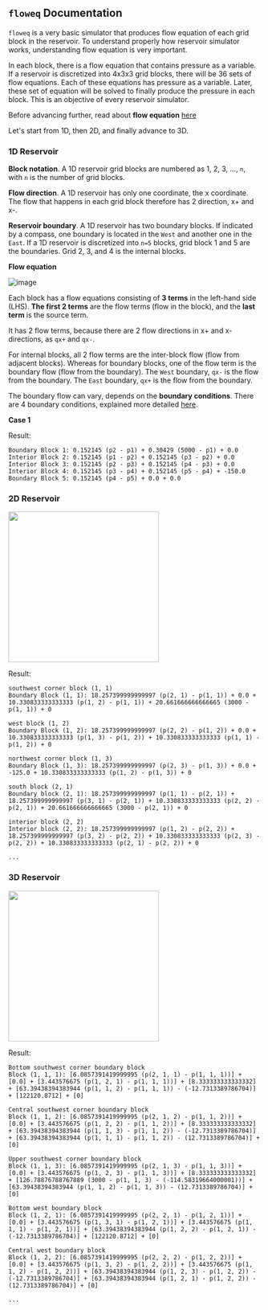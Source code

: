 ## `floweq` Documentation

`floweq` is a very basic simulator that produces flow equation of each grid block in the reservoir. To understand properly how reservoir simulator works, understanding flow equation is very important. 

In each block, there is a flow equation that contains pressure as a variable. If a reservoir is discretized into 4x3x3 grid blocks, there will be 36 sets of flow equations. Each of these equations has pressure as a variable. Later, these set of equation will be solved to finally produce the pressure in each block. This is an objective of every reservoir simulator.

Before advancing further, read about **flow equation** [here](https://github.com/yohanesnuwara/pyresim/wiki/Flow-Equations) 

Let's start from 1D, then 2D, and finally advance to 3D. 

### 1D Reservoir

**Block notation**. A 1D reservoir grid blocks are numbered as 1, 2, 3, ..., `n`, with `n` is the number of grid blocks.

**Flow direction**. A 1D reservoir has only one coordinate, the x coordinate. The flow that happens in each grid block therefore has 2 direction, x+ and x-. 

**Reservoir boundary**. A 1D reservoir has two boundary blocks. If indicated by a compass, one boundary is located in the `West` and another one in the `East`. If a 1D reservoir is discretized into `n=5` blocks, grid block 1 and 5 are the boundaries. Grid 2, 3, and 4 is the internal blocks. 

**Flow equation**

![image](https://user-images.githubusercontent.com/51282928/88473162-e2eb0400-cf44-11ea-998d-19935257562f.png)

Each block has a flow equations consisting of **3 terms** in the left-hand side (LHS). **The first 2 terms** are the flow terms (flow in the block), and the **last term** is the source term. 

It has 2 flow terms, because there are 2 flow directions in x+ and x- directions, as `qx+` and `qx-`. 

For internal blocks, all 2 flow terms are the inter-block flow (flow from adjacent blocks). Whereas for boundary blocks, one of the flow term is the boundary flow (flow from the boundary). The `West` boundary, `qx-` is the flow from the boundary. The `East` boundary, `qx+` is the flow from the boundary. 

The boundary flow can vary, depends on the **boundary conditions**. There are 4 boundary conditions, explained more detailed [here](https://github.com/yohanesnuwara/pyresim/wiki/Boundary-Conditions).

**Case 1**

Result:

```
Boundary Block 1: 0.152145 (p2 - p1) + 0.30429 (5000 - p1) + 0.0
Interior Block 2: 0.152145 (p1 - p2) + 0.152145 (p3 - p2) + 0.0
Interior Block 3: 0.152145 (p2 - p3) + 0.152145 (p4 - p3) + 0.0
Interior Block 4: 0.152145 (p3 - p4) + 0.152145 (p5 - p4) + -150.0
Boundary Block 5: 0.152145 (p4 - p5) + 0.0 + 0.0
```

### 2D Reservoir

<div>
<img src="https://user-images.githubusercontent.com/51282928/88476740-0f167d00-cf65-11ea-9681-535449fd70fa.png" width="300"/>
</div>

Result:

```
southwest corner block (1, 1)
Boundary Block (1, 1): 18.257399999999997 (p(2, 1) - p(1, 1)) + 0.0 + 10.330833333333333 (p(1, 2) - p(1, 1)) + 20.661666666666665 (3000 - p(1, 1)) + 0 

west block (1, 2)
Boundary Block (1, 2): 18.257399999999997 (p(2, 2) - p(1, 2)) + 0.0 + 10.330833333333333 (p(1, 3) - p(1, 2)) + 10.330833333333333 (p(1, 1) - p(1, 2)) + 0 

northwest corner block (1, 3)
Boundary Block (1, 3): 18.257399999999997 (p(2, 3) - p(1, 3)) + 0.0 + -125.0 + 10.330833333333333 (p(1, 2) - p(1, 3)) + 0 

south block (2, 1)
Boundary block (2, 1): 18.257399999999997 (p(1, 1) - p(2, 1)) + 18.257399999999997 (p(3, 1) - p(2, 1)) + 10.330833333333333 (p(2, 2) - p(2, 1)) + 20.661666666666665 (3000 - p(2, 1)) + 0 

interior block (2, 2)
Interior block (2, 2): 18.257399999999997 (p(1, 2) - p(2, 2)) + 18.257399999999997 (p(3, 2) - p(2, 2)) + 10.330833333333333 (p(2, 3) - p(2, 2)) + 10.330833333333333 (p(2, 1) - p(2, 2)) + 0 

...
```

### 3D Reservoir

<div>
<img src="https://user-images.githubusercontent.com/51282928/88476192-c0ff7a80-cf60-11ea-8492-54fccd1aebc7.png" width="300"/>
</div>

Result:

```
Bottom southwest corner boundary block
Block (1, 1, 1): [6.0857391419999995 (p(2, 1, 1) - p(1, 1, 1))] + [0.0] + [3.443576675 (p(1, 2, 1) - p(1, 1, 1))] + [8.333333333333332] + [63.39438394383944 (p(1, 1, 2) - p(1, 1, 1)) - (-12.7313389786704)] + [122120.8712] + [0] 

Central southwest corner boundary block
Block (1, 1, 2): [6.0857391419999995 (p(2, 1, 2) - p(1, 1, 2))] + [0.0] + [3.443576675 (p(1, 2, 2) - p(1, 1, 2))] + [8.333333333333332] + [63.39438394383944 (p(1, 1, 3) - p(1, 1, 2)) - (-12.7313389786704)] + [63.39438394383944 (p(1, 1, 1) - p(1, 1, 2)) - (12.7313389786704)] + [0] 

Upper southwest corner boundary block
Block (1, 1, 3): [6.0857391419999995 (p(2, 1, 3) - p(1, 1, 3))] + [0.0] + [3.443576675 (p(1, 2, 3) - p(1, 1, 3))] + [8.333333333333332] + [126.78876788767889 (3000 - p(1, 1, 3) - (-114.58319664000001))] + [63.39438394383944 (p(1, 1, 2) - p(1, 1, 3)) - (12.7313389786704)] + [0] 

Bottom west boundary block
Block (1, 2, 1): [6.0857391419999995 (p(2, 2, 1) - p(1, 2, 1))] + [0.0] + [3.443576675 (p(1, 3, 1) - p(1, 2, 1))] + [3.443576675 (p(1, 1, 1) - p(1, 2, 1))] + [63.39438394383944 (p(1, 2, 2) - p(1, 2, 1)) - (-12.7313389786704)] + [122120.8712] + [0] 

Central west boundary block
Block (1, 2, 2): [6.0857391419999995 (p(2, 2, 2) - p(1, 2, 2))] + [0.0] + [3.443576675 (p(1, 3, 2) - p(1, 2, 2))] + [3.443576675 (p(1, 1, 2) - p(1, 2, 2))] + [63.39438394383944 (p(1, 2, 3) - p(1, 2, 2)) - (-12.7313389786704)] + [63.39438394383944 (p(1, 2, 1) - p(1, 2, 2)) - (12.7313389786704)] + [0] 

...
```
